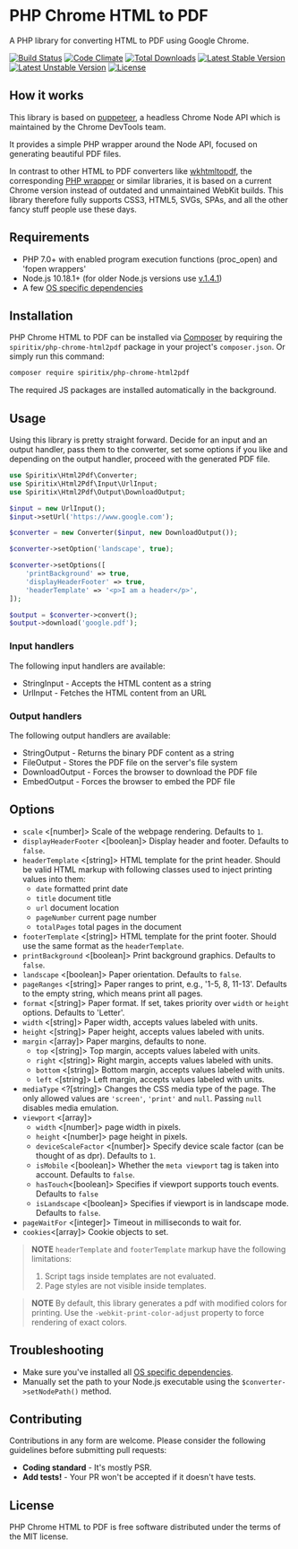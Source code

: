 # PHP Chrome HTML to PDF

A PHP library for converting HTML to PDF using Google Chrome.

[![Build Status](https://travis-ci.org/spiritix/php-chrome-html2pdf.svg?branch=master)](https://travis-ci.org/spiritix/php-chrome-html2pdf)
[![Code Climate](https://codeclimate.com/github/spiritix/php-chrome-html2pdf/badges/gpa.svg)](https://codeclimate.com/github/spiritix/php-chrome-html2pdf)
[![Total Downloads](https://poser.pugx.org/spiritix/php-chrome-html2pdf/d/total.svg)](https://packagist.org/packages/spiritix/php-chrome-html2pdf)
[![Latest Stable Version](https://poser.pugx.org/spiritix/php-chrome-html2pdf/v/stable.svg)](https://packagist.org/packages/spiritix/php-chrome-html2pdf)
[![Latest Unstable Version](https://poser.pugx.org/spiritix/php-chrome-html2pdf/v/unstable.svg)](https://packagist.org/packages/spiritix/php-chrome-html2pdf)
[![License](https://poser.pugx.org/spiritix/php-chrome-html2pdf/license.svg)](https://packagist.org/packages/spiritix/php-chrome-html2pdf)

## How it works

This library is based on [puppeteer](https://github.com/GoogleChrome/puppeteer), a headless Chrome Node API which is 
maintained by the Chrome DevTools team.

It provides a simple PHP wrapper around the Node API, focused on generating beautiful PDF files.

In contrast to other HTML to PDF converters like [wkhtmltopdf](https://wkhtmltopdf.org/), the corresponding 
[PHP wrapper](https://github.com/spiritix/html-to-pdf) or similar libraries, it is based on a current Chrome version 
instead of outdated and unmaintained WebKit builds. This library therefore fully supports CSS3, HTML5, SVGs, SPAs, 
and all the other fancy stuff people use these days.

## Requirements

- PHP 7.0+ with enabled program execution functions (proc_open) and 'fopen wrappers'
- Node.js 10.18.1+ (for older Node.js versions use [v.1.4.1](https://github.com/spiritix/php-chrome-html2pdf/releases/tag/v1.4.1))
- A few [OS specific dependencies](https://github.com/puppeteer/puppeteer/blob/main/docs/troubleshooting.md#chrome-headless-doesnt-launch-on-unix)

## Installation

PHP Chrome HTML to PDF can be installed via [Composer](http://getcomposer.org) by requiring the
`spiritix/php-chrome-html2pdf` package in your project's `composer.json`.
Or simply run this command:

```sh
composer require spiritix/php-chrome-html2pdf
```

The required JS packages are installed automatically in the background.

## Usage

Using this library is pretty straight forward. Decide for an input and an output handler, pass them to the converter, 
set some options if you like and depending on the output handler, proceed with the generated PDF file.

```php
use Spiritix\Html2Pdf\Converter;
use Spiritix\Html2Pdf\Input\UrlInput;
use Spiritix\Html2Pdf\Output\DownloadOutput;

$input = new UrlInput();
$input->setUrl('https://www.google.com');

$converter = new Converter($input, new DownloadOutput());

$converter->setOption('landscape', true);

$converter->setOptions([
    'printBackground' => true,
    'displayHeaderFooter' => true,
    'headerTemplate' => '<p>I am a header</p>',
]);

$output = $converter->convert();
$output->download('google.pdf');
```

### Input handlers

The following input handlers are available:

- StringInput - Accepts the HTML content as a string
- UrlInput - Fetches the HTML content from an URL

### Output handlers

The following output handlers are available:

- StringOutput - Returns the binary PDF content as a string
- FileOutput - Stores the PDF file on the server's file system
- DownloadOutput - Forces the browser to download the PDF file
- EmbedOutput - Forces the browser to embed the PDF file

## Options

- `scale` <[number]> Scale of the webpage rendering. Defaults to `1`.
- `displayHeaderFooter` <[boolean]> Display header and footer. Defaults to `false`.
- `headerTemplate` <[string]> HTML template for the print header. Should be valid HTML markup with following classes used to inject printing values into them:
    - `date` formatted print date
    - `title` document title
    - `url` document location
    - `pageNumber` current page number
    - `totalPages` total pages in the document
- `footerTemplate` <[string]> HTML template for the print footer. Should use the same format as the `headerTemplate`.
- `printBackground` <[boolean]> Print background graphics. Defaults to `false`.
- `landscape` <[boolean]> Paper orientation. Defaults to `false`.
- `pageRanges` <[string]> Paper ranges to print, e.g., '1-5, 8, 11-13'. Defaults to the empty string, which means print all pages.
- `format` <[string]> Paper format. If set, takes priority over `width` or `height` options. Defaults to 'Letter'.
- `width` <[string]> Paper width, accepts values labeled with units.
- `height` <[string]> Paper height, accepts values labeled with units.
- `margin` <[array]> Paper margins, defaults to none.
    - `top` <[string]> Top margin, accepts values labeled with units.
    - `right` <[string]> Right margin, accepts values labeled with units.
    - `bottom` <[string]> Bottom margin, accepts values labeled with units.
    - `left` <[string]> Left margin, accepts values labeled with units.
- `mediaType` <?[string]> Changes the CSS media type of the page. The only allowed values are `'screen'`, `'print'` and `null`. Passing `null` disables media emulation.
- `viewport` <[array]>
    - `width` <[number]> page width in pixels.
    - `height` <[number]> page height in pixels.
    - `deviceScaleFactor` <[number]> Specify device scale factor (can be thought of as dpr). Defaults to `1`.
    - `isMobile` <[boolean]> Whether the `meta viewport` tag is taken into account. Defaults to `false`.
    - `hasTouch`<[boolean]> Specifies if viewport supports touch events. Defaults to `false`
    - `isLandscape` <[boolean]> Specifies if viewport is in landscape mode. Defaults to `false`.
- `pageWaitFor` <[integer]> Timeout in milliseconds to wait for.
- `cookies`<[array]> Cookie objects to set.
    
> **NOTE** `headerTemplate` and `footerTemplate` markup have the following limitations:
> 1. Script tags inside templates are not evaluated.
> 2. Page styles are not visible inside templates.

> **NOTE** By default, this library generates a pdf with modified colors for printing. Use the `-webkit-print-color-adjust`  property to force rendering of exact colors.

## Troubleshooting

- Make sure you've installed all [OS specific dependencies](https://github.com/puppeteer/puppeteer/blob/main/docs/troubleshooting.md#chrome-headless-doesnt-launch-on-unix).
- Manually set the path to your Node.js executable using the `$converter->setNodePath()` method.

## Contributing

Contributions in any form are welcome.
Please consider the following guidelines before submitting pull requests:

- **Coding standard** - It's mostly PSR. 
- **Add tests!** - Your PR won't be accepted if it doesn't have tests.

## License

PHP Chrome HTML to PDF is free software distributed under the terms of the MIT license.
